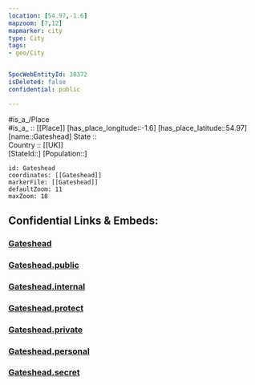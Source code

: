 ```yaml
---
location: [54.97,-1.6] 
mapzoom: [7,12] 
mapmarker: city 
type: City
tags:
- geo/City


SpocWebEntityId: 30372
isDeleted: false
confidential: public

---
```

#is_a_/Place  
#is_a_ :: [[Place]] 
[has_place_longitude::-1.6] 
[has_place_latitude::54.97] 
[name::Gateshead] 
State ::  
Country :: [[UK]]  
[StateId::] 
[Population::] 



```leaflet
id: Gateshead
coordinates: [[Gateshead]] 
markerFile: [[Gateshead]] 
defaultZoom: 11 
maxZoom: 18
```


## Confidential Links & Embeds: 

### [Gateshead](/_Standards/Earth/Continent/Europe/Europe~North/UK/England/Regions~England/North_East_England/Newcastle_upon_Tyne/cities~Newcastle_upon_Tyne/Gateshead.md) 

### [Gateshead.public](/_public/Earth/Continent/Europe/Europe~North/UK/England/Regions~England/North_East_England/Newcastle_upon_Tyne/cities~Newcastle_upon_Tyne/Gateshead.public.md) 

### [Gateshead.internal](/_internal/Earth/Continent/Europe/Europe~North/UK/England/Regions~England/North_East_England/Newcastle_upon_Tyne/cities~Newcastle_upon_Tyne/Gateshead.internal.md) 

### [Gateshead.protect](/_protect/Earth/Continent/Europe/Europe~North/UK/England/Regions~England/North_East_England/Newcastle_upon_Tyne/cities~Newcastle_upon_Tyne/Gateshead.protect.md) 

### [Gateshead.private](/_private/Earth/Continent/Europe/Europe~North/UK/England/Regions~England/North_East_England/Newcastle_upon_Tyne/cities~Newcastle_upon_Tyne/Gateshead.private.md) 

### [Gateshead.personal](/_personal/Earth/Continent/Europe/Europe~North/UK/England/Regions~England/North_East_England/Newcastle_upon_Tyne/cities~Newcastle_upon_Tyne/Gateshead.personal.md) 

### [Gateshead.secret](/_secret/Earth/Continent/Europe/Europe~North/UK/England/Regions~England/North_East_England/Newcastle_upon_Tyne/cities~Newcastle_upon_Tyne/Gateshead.secret.md)

